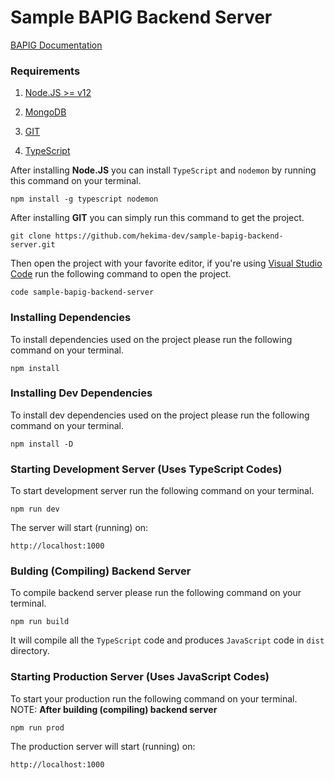 # Sample BAPIG Backend Server 

[BAPIG Documentation](https://www.npmjs.com/package/bapig)

### Requirements 

1. [Node.JS >= v12](https://nodejs.org/en/)

2. [MongoDB](https://www.mongodb.com/try/download/community)

3. [GIT](https://git-scm.com/downloads)

4. [TypeScript](https://www.typescriptlang.org/download)

After installing **Node.JS** you can install `TypeScript` and `nodemon` by running this command on your terminal.

`npm install -g typescript nodemon`

After installing **GIT** you can simply run this command to get the project. 

`git clone https://github.com/hekima-dev/sample-bapig-backend-server.git`

Then open the project with your favorite editor, if you're using [Visual Studio Code](https://code.visualstudio.com/download) run the following command to open the project.

`code sample-bapig-backend-server`

### Installing  Dependencies
To install dependencies used on the project please run the following command on your terminal.

`npm install`

### Installing Dev Dependencies 
To install dev dependencies used on the project please run the following command  on your terminal.

`npm install -D`

### Starting Development Server (Uses TypeScript Codes)
To start development server run the following command on your terminal. 

`npm run dev`

The server will start (running) on: 

`http://localhost:1000`

### Bulding (Compiling) Backend Server
To compile backend server please run the following command on your terminal.

`npm run build`

It will compile all the `TypeScript` code and produces `JavaScript` code in `dist` directory.

### Starting Production Server (Uses JavaScript Codes)
To start your production run the following command on your terminal. NOTE: **After building (compiling) backend server** 

`npm run prod`

The production server will start (running) on: 

`http://localhost:1000`
